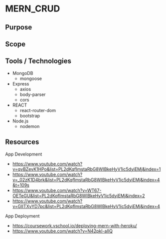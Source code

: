 # MERN_CRUD

## Purpose

## Scope

## Tools / Technologies
+ MongoDB
    - mongoose
+ Express
    - axios
    - body-parser
    - cors 
+ REACT
    - react-router-dom
    - bootstrap
+ Node.js
    - nodemon

## Resources

App Development
+ https://www.youtube.com/watch?v=qvBZevK1HPo&list=PL2dKqfImstaRbG8WIBkeHyV1ic5dyiEMj&index=1
+ https://www.youtube.com/watch?v=_02zK1D4brk&list=PL2dKqfImstaRbG8WIBkeHyV1ic5dyiEMj&index=4&t=109s
+ https://www.youtube.com/watch?v=WT67-OETeGU&list=PL2dKqfImstaRbG8WIBkeHyV1ic5dyiEMj&index=2
+ https://www.youtube.com/watch?v=GIITXvYD7pc&list=PL2dKqfImstaRbG8WIBkeHyV1ic5dyiEMj&index=4

App Deployment
+ https://coursework.vschool.io/deploying-mern-with-heroku/
+ https://www.youtube.com/watch?v=N42pkl-aIIQ